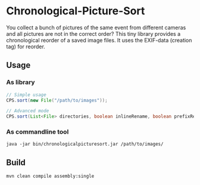 # Chronological-Picture-Sort
You collect a bunch of pictures of the same event from different cameras and all pictures are not in the correct order? 
This tiny library provides a chronological reorder of a saved image files. It uses the EXIF-data (creation tag) for reorder.

## Usage

### As library
```java
// Simple usage
CPS.sort(new File("/path/to/images")); 

// Advanced mode
CPS.sort(List<File> directories, boolean inlineRename, boolean prefixRename, CPSProgress listener)
```

### As commandline tool
`java -jar bin/chronologicalpicturesort.jar /path/to/images/`


## Build
`mvn clean compile assembly:single`
